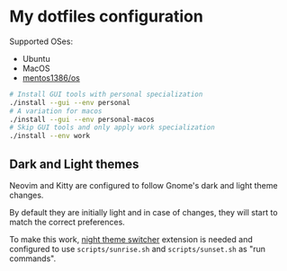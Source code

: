 # My dotfiles configuration

Supported OSes:
 * Ubuntu
 * MacOS
 * [mentos1386/os](https://github.com/mentos1386/os)

```bash
# Install GUI tools with personal specialization
./install --gui --env personal
# A variation for macos
./install --gui --env personal-macos
# Skip GUI tools and only apply work specialization
./install --env work
```

## Dark and Light themes

Neovim and Kitty are configured to follow Gnome's dark and light theme
changes.

By default they are initially light and in case of changes, they will start
to match the correct preferences.

To make this work, [night theme switcher](https://extensions.gnome.org/extension/2236/night-theme-switcher/)
extension is needed and configured to use `scripts/sunrise.sh` and `scripts/sunset.sh` as "run commands".
